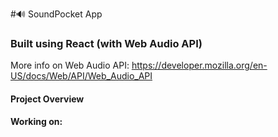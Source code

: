 #🔊 SoundPocket App

### Built using React (with Web Audio API)

More info on Web Audio API: https://developer.mozilla.org/en-US/docs/Web/API/Web_Audio_API


#### Project Overview

#### Working on: 
 


